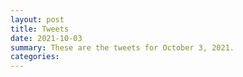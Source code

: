 ```yaml
---
layout: post
title: Tweets
date: 2021-10-03
summary: These are the tweets for October 3, 2021.
categories:
---
```


